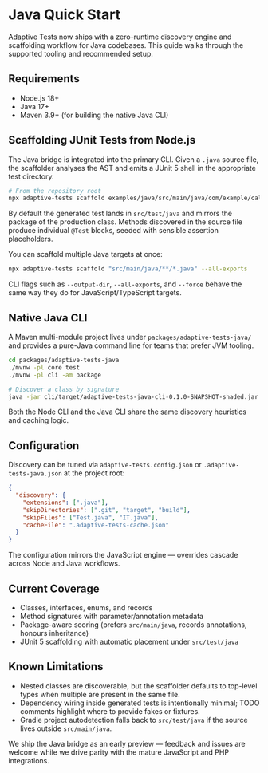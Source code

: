 # Java Quick Start

Adaptive Tests now ships with a zero-runtime discovery engine and scaffolding workflow for Java codebases. This guide walks through the supported tooling and recommended setup.

## Requirements

- Node.js 18+
- Java 17+
- Maven 3.9+ (for building the native Java CLI)

## Scaffolding JUnit Tests from Node.js

The Java bridge is integrated into the primary CLI. Given a `.java` source file, the scaffolder analyses the AST and emits a JUnit 5 shell in the appropriate test directory.

```bash
# From the repository root
npx adaptive-tests scaffold examples/java/src/main/java/com/example/calculator/Calculator.java
```

By default the generated test lands in `src/test/java` and mirrors the package of the production class. Methods discovered in the source file produce individual `@Test` blocks, seeded with sensible assertion placeholders.

You can scaffold multiple Java targets at once:

```bash
npx adaptive-tests scaffold "src/main/java/**/*.java" --all-exports
```

CLI flags such as `--output-dir`, `--all-exports`, and `--force` behave the same way they do for JavaScript/TypeScript targets.

## Native Java CLI

A Maven multi-module project lives under `packages/adaptive-tests-java/` and provides a pure-Java command line for teams that prefer JVM tooling.

```bash
cd packages/adaptive-tests-java
./mvnw -pl core test
./mvnw -pl cli -am package

# Discover a class by signature
java -jar cli/target/adaptive-tests-java-cli-0.1.0-SNAPSHOT-shaded.jar   discover --root /path/to/project --name CustomerService --method findActiveUsers
```

Both the Node CLI and the Java CLI share the same discovery heuristics and caching logic.

## Configuration

Discovery can be tuned via `adaptive-tests.config.json` or `.adaptive-tests-java.json` at the project root:

```json
{
  "discovery": {
    "extensions": [".java"],
    "skipDirectories": [".git", "target", "build"],
    "skipFiles": ["Test.java", "IT.java"],
    "cacheFile": ".adaptive-tests-cache.json"
  }
}
```

The configuration mirrors the JavaScript engine — overrides cascade across Node and Java workflows.

## Current Coverage

- Classes, interfaces, enums, and records
- Method signatures with parameter/annotation metadata
- Package-aware scoring (prefers `src/main/java`, records annotations, honours inheritance)
- JUnit 5 scaffolding with automatic placement under `src/test/java`

## Known Limitations

- Nested classes are discoverable, but the scaffolder defaults to top-level types when multiple are present in the same file.
- Dependency wiring inside generated tests is intentionally minimal; TODO comments highlight where to provide fakes or fixtures.
- Gradle project autodetection falls back to `src/test/java` if the source lives outside `src/main/java`.

We ship the Java bridge as an early preview — feedback and issues are welcome while we drive parity with the mature JavaScript and PHP integrations.
